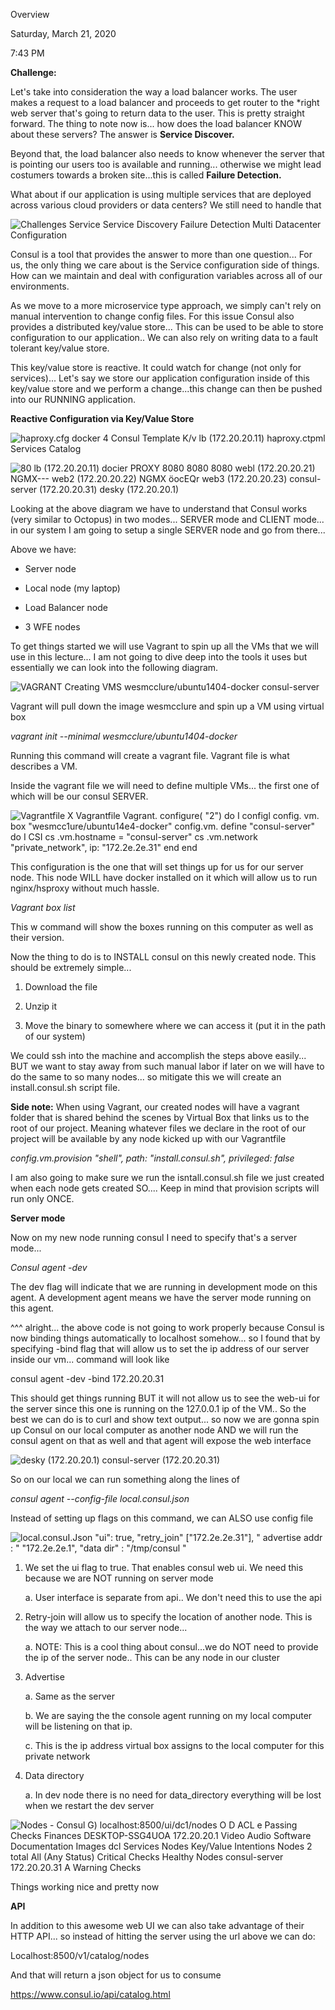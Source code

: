 Overview

Saturday, March 21, 2020

7:43 PM

**Challenge:**

Let\'s take into consideration the way a load balancer works. The user makes a request to a load balancer and proceeds to get router to the \*right web server that\'s going to return data to the user. This is pretty straight forward. The thing to note now is... how does the load balancer KNOW about these servers? The answer is **Service Discover.**

Beyond that, the load balancer also needs to know whenever the server that is pointing our users too is available and running... otherwise we might lead costumers towards a broken site...this is called **Failure Detection.**

What about if our application is using multiple services that are deployed across various cloud providers or data centers? We still need to handle that

![Challenges Service Service Discovery Failure Detection Multi Datacenter Configuration ](001_Overview_000.png)

Consul is a tool that provides the answer to more than one question... For us, the only thing we care about is the Service configuration side of things. How can we maintain and deal with configuration variables across all of our environments.

As we move to a more microservice type approach, we simply can\'t rely on manual intervention to change config files. For this issue Consul also provides a distributed key/value store... This can be used to be able to store configuration to our application.. We can also rely on writing data to a fault tolerant key/value store.

This key/value store is reactive. It could watch for change (not only for services)... Let\'s say we store our application configuration inside of this key/value store and we perform a change...this change can then be pushed into our RUNNING application.

**Reactive Configuration via Key/Value Store**

![haproxy.cfg docker 4 Consul Template K/v lb (172.20.20.11) haproxy.ctpml Services Catalog ](001_Overview_001.png)

![80 lb (172.20.20.11) docier PROXY 8080 8080 8080 webl (172.20.20.21) NGMX--- web2 (172.20.20.22) NGMX öocEQr web3 (172.20.20.23) consul-server (172.20.20.31) desky (172.20.20.1) ](001_Overview_002.png)

Looking at the above diagram we have to understand that Consul works (very similar to Octopus) in two modes... SERVER mode and CLIENT mode... in our system I am going to setup a single SERVER node and go from there...

Above we have:

-   Server node

-   Local node (my laptop)

-   Load Balancer node

-   3 WFE nodes

To get things started we will use Vagrant to spin up all the VMs that we will use in this lecture... I am not going to dive deep into the tools it uses but essentially we can look into the following diagram.

![VAGRANT Creating VMS wesmcclure/ubuntu1404-docker consul-server ](001_Overview_003.png)

Vagrant will pull down the image wesmcclure and spin up a VM using virtual box

*vagrant init \--minimal wesmcclure/ubuntu1404-docker*

Running this command will create a vagrant file. Vagrant file is what describes a VM.

Inside the vagrant file we will need to define multiple VMs... the first one of which will be our consul SERVER.

![Vagrantfile X Vagrantfile Vagrant. configure( \"2\") do I configl config. vm. box \"wesmcc1ure/ubuntu14e4-docker\" config.vm. define \"consul-server\" do I CSI cs .vm.hostname = \"consul-server\" cs .vm.network \"private_network\", ip: \"172.2e.2e.31\" end end ](001_Overview_004.png)

This configuration is the one that will set things up for us for our server node. This node WILL have docker installed on it which will allow us to run nginx/hsproxy without much hassle.

*Vagrant box list*

This w command will show the boxes running on this computer as well as their version.

Now the thing to do is to INSTALL consul on this newly created node. This should be extremely simple...

1.  Download the file

2.  Unzip it

3.  Move the binary to somewhere where we can access it (put it in the path of our system)

We could ssh into the machine and accomplish the steps above easily... BUT we want to stay away from such manual labor if later on we will have to do the same to so many nodes... so mitigate this we will create an install.consul.sh script file.

**Side note:** When using Vagrant, our created nodes will have a vagrant folder that is shared behind the scenes by Virtual Box that links us to the root of our project. Meaning whatever files we declare in the root of our project will be available by any node kicked up with our Vagrantfile

*config.vm.provision \"shell\", path: \"install.consul.sh\", privileged: false*

I am also going to make sure we run the isntall.consul.sh file we just created when each node gets created SO.... Keep in mind that provision scripts will run only ONCE.

**Server mode**

Now on my new node running consul I need to specify that\'s a server mode...

*Consul agent -dev*

The dev flag will indicate that we are running in development mode on this agent. A development agent means we have the server mode running on this agent.

\^\^\^ alright... the above code is not going to work properly because Consul is now binding things automatically to localhost somehow... so I found that by specifying -bind flag that will allow us to set the ip address of our server inside our vm... command will look like

consul agent -dev -bind 172.20.20.31

This should get things running BUT it will not allow us to see the web-ui for the server since this one is running on the 127.0.0.1 ip of the VM.. So the best we can do is to curl and show text output... so now we are gonna spin up Consul on our local computer as another node AND we will run the consul agent on that as well and that agent will expose the web interface

![desky (172.20.20.1) consul-server (172.20.20.31) ](001_Overview_005.png)

So on our local we can run something along the lines of

*consul agent \--config-file local.consul.json*

Instead of setting up flags on this command, we can ALSO use config file

![local.consuI.Json \"ui\": true, \"retry_join\" \[\"172.2e.2e.31\"\], \" advertise addr : \" \"172.2e.2e.1\", \"data dir\" : \"/tmp/consul \" ](001_Overview_006.png)

1.  We set the ui flag to true. That enables consul web ui. We need this because we are NOT running on server mode

    a.  User interface is separate from api.. We don\'t need this to use the api

2.  Retry-join will allow us to specify the location of another node. This is the way we attach to our server node...

    a.  NOTE: This is a cool thing about consul...we do NOT need to provide the ip of the server node.. This can be any node in our cluster

3.  Advertise

    a.  Same as the server

    b.  We are saying the the console agent running on my local computer will be listening on that ip.

    c.  This is the ip address virtual box assigns to the local computer for this private network

4.  Data directory

    a.  In dev node there is no need for data_directory everything will be lost when we restart the dev server

![Nodes - Consul G) localhost:8500/ui/dc1/nodes O D ACL e Passing Checks Finances DESKTOP-SSG4UOA 172.20.20.1 Video Audio Software Documentation Images dcl Services Nodes Key/Value Intentions Nodes 2 total All (Any Status) Critical Checks Healthy Nodes consul-server 172.20.20.31 A Warning Checks ](001_Overview_007.png)

Things working nice and pretty now

**API**

In addition to this awesome web UI we can also take advantage of their HTTP API... so instead of hitting the server using the url above we can do:

Localhost:8500/v1/catalog/nodes

And that will return a json object for us to consume

<https://www.consul.io/api/catalog.html>
